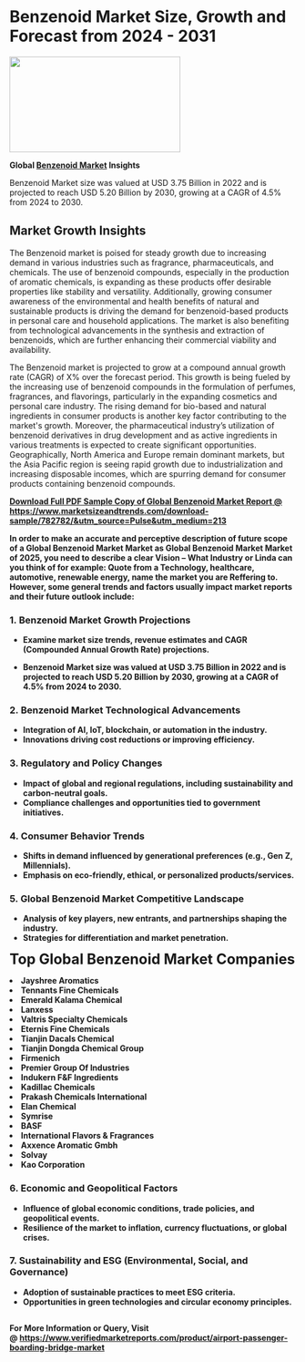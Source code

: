 <H1>Benzenoid Market Size, Growth and Forecast from 2024 - 2031</H1><img class="aligncenter size-medium wp-image-584254" src="https://thirdeyenews.in/wp-content/uploads/2024/09/Global-Market-Research-300x168.jpeg" alt="" width="300" height="168" /><p><strong>Global&nbsp;<a href="https://www.marketsizeandtrends.com/download-sample/782782/&amp;utm_source=Pulse&amp;utm_medium=213">Benzenoid Market</a> Insights</strong></p><p>Benzenoid Market size was valued at USD 3.75 Billion in 2022 and is projected to reach USD 5.20 Billion by 2030, growing at a CAGR of 4.5% from 2024 to 2030.</p><p><h2>Market Growth Insights</h2> <p>The Benzenoid market is poised for steady growth due to increasing demand in various industries such as fragrance, pharmaceuticals, and chemicals. The use of benzenoid compounds, especially in the production of aromatic chemicals, is expanding as these products offer desirable properties like stability and versatility. Additionally, growing consumer awareness of the environmental and health benefits of natural and sustainable products is driving the demand for benzenoid-based products in personal care and household applications. The market is also benefiting from technological advancements in the synthesis and extraction of benzenoids, which are further enhancing their commercial viability and availability.</p> <p><strong><a href="download_link_here"></a></strong></p> <p>The Benzenoid market is projected to grow at a compound annual growth rate (CAGR) of X% over the forecast period. This growth is being fueled by the increasing use of benzenoid compounds in the formulation of perfumes, fragrances, and flavorings, particularly in the expanding cosmetics and personal care industry. The rising demand for bio-based and natural ingredients in consumer products is another key factor contributing to the market's growth. Moreover, the pharmaceutical industry’s utilization of benzenoid derivatives in drug development and as active ingredients in various treatments is expected to create significant opportunities. Geographically, North America and Europe remain dominant markets, but the Asia Pacific region is seeing rapid growth due to industrialization and increasing disposable incomes, which are spurring demand for consumer products containing benzenoid compounds.</p> <p><strong><a href="get_more_link_here"></p><p><span class=""><strong>Download Full PDF Sample Copy of Global Benzenoid Market Report</strong> @ <a href="https://www.marketsizeandtrends.com/download-sample/782782/&amp;utm_source=Pulse&amp;utm_medium=213" target="_blank">https://www.marketsizeandtrends.com/download-sample/782782/&amp;utm_source=Pulse&amp;utm_medium=213</a></span></p><p>In order to make an accurate and perceptive description of future scope of a Global&nbsp;Benzenoid Market Market as Global&nbsp;Benzenoid Market Market of 2025, you need to describe a clear Vision &ndash; What Industry or Linda can you think of for example: Quote from a Technology, healthcare, automotive, renewable energy, name the market you are Reffering to. However, some general trends and factors usually impact market reports and their future outlook include:</p><h3>1.&nbsp;<strong>Benzenoid Market Growth Projections</strong></h3><ul><li>Examine market size trends, revenue estimates and CAGR (Compounded Annual Growth Rate) projections.</li><li><p>Benzenoid Market size was valued at USD 3.75 Billion in 2022 and is projected to reach USD 5.20 Billion by 2030, growing at a CAGR of 4.5% from 2024 to 2030.</p></li></ul><h3>2.&nbsp;<strong>Benzenoid Market Technological Advancements</strong></h3><ul><li>Integration of AI, IoT, blockchain, or automation in the industry.</li><li>Innovations driving cost reductions or improving efficiency.</li></ul><h3>3.&nbsp;<strong>Regulatory and Policy Changes</strong></h3><ul><li>Impact of global and regional regulations, including sustainability and carbon-neutral goals.</li><li>Compliance challenges and opportunities tied to government initiatives.</li></ul><h3>4.&nbsp;<strong>Consumer Behavior Trends</strong></h3><ul><li>Shifts in demand influenced by generational preferences (e.g., Gen Z, Millennials).</li><li>Emphasis on eco-friendly, ethical, or personalized products/services.</li></ul><h3>5.&nbsp;<strong>Global Benzenoid Market Competitive Landscape</strong></h3><ul><li>Analysis of key players, new entrants, and partnerships shaping the industry.</li><li>Strategies for differentiation and market penetration.</li></ul><p data-pm-slice="1 1 []"><span style="color: inherit; font-family: inherit; font-size: 25px;">Top Global Benzenoid Market Companies</span></p><div class="" data-test-id=""><p><li>Jayshree Aromatics</li><li> Tennants Fine Chemicals</li><li> Emerald Kalama Chemical</li><li> Lanxess</li><li> Valtris Specialty Chemicals</li><li> Eternis Fine Chemicals</li><li> Tianjin Dacals Chemical</li><li> Tianjin Dongda Chemical Group</li><li> Firmenich</li><li> Premier Group Of Industries</li><li> Indukern F&F Ingredients</li><li> Kadillac Chemicals</li><li> Prakash Chemicals International</li><li> Elan Chemical</li><li> Symrise</li><li> BASF</li><li> International Flavors & Fragrances</li><li> Axxence Aromatic Gmbh</li><li> Solvay</li><li> Kao Corporation</li></p></div><h3>6.&nbsp;<strong>Economic and Geopolitical Factors</strong></h3><ul><li>Influence of global economic conditions, trade policies, and geopolitical events.</li><li>Resilience of the market to inflation, currency fluctuations, or global crises.</li></ul><h3>7.&nbsp;<strong>Sustainability and ESG (Environmental, Social, and Governance)</strong></h3><ul><li>Adoption of sustainable practices to meet ESG criteria.</li><li>Opportunities in green technologies and circular economy principles.</li></ul><h2><strong style="font-size: 14px;">For More Information or Query, Visit @&nbsp;</strong><a style="background-color: #ffffff; font-size: 14px;" href="https://www.marketsizeandtrends.com/report/benzenoid-market/" target="_blank">https://www.verifiedmarketreports.com/product/airport-passenger-boarding-bridge-market</a></h2>
